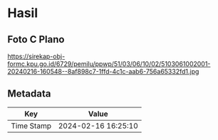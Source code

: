 # Hasil

## Foto C Plano

https://sirekap-obj-formc.kpu.go.id/6729/pemilu/ppwp/51/03/06/10/02/5103061002001-20240216-160548--8af898c7-1ffd-4c1c-aab6-756a65332fd1.jpg


## Metadata

| Key        | Value               |
| ---------- | ------------------- |
| Time Stamp | 2024-02-16 16:25:10 |



